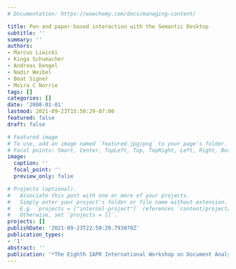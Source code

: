 ```yaml
---
# Documentation: https://wowchemy.com/docs/managing-content/

title: Pen and paper-based interaction with the Semantic Desktop
subtitle: ''
summary: ''
authors:
- Marcus Liwicki
- Kinga Schumacher
- Andreas Dengel
- Nadir Weibel
- Beat Signer
- Moira C Norrie
tags: []
categories: []
date: '2008-01-01'
lastmod: 2021-09-23T15:50:29-07:00
featured: false
draft: false

# Featured image
# To use, add an image named `featured.jpg/png` to your page's folder.
# Focal points: Smart, Center, TopLeft, Top, TopRight, Left, Right, BottomLeft, Bottom, BottomRight.
image:
  caption: ''
  focal_point: ''
  preview_only: false

# Projects (optional).
#   Associate this post with one or more of your projects.
#   Simply enter your project's folder or file name without extension.
#   E.g. `projects = ["internal-project"]` references `content/project/deep-learning/index.md`.
#   Otherwise, set `projects = []`.
projects: []
publishDate: '2021-09-23T22:50:29.793078Z'
publication_types:
- '1'
abstract: ''
publication: '*The Eighth IAPR International Workshop on Document Analysis Systems*'
---
```

